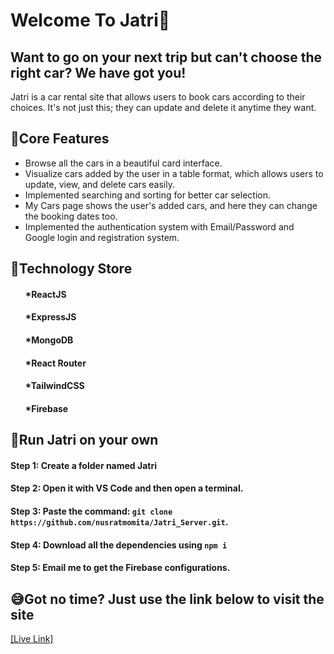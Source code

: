 <h1>Welcome To Jatri🚗</h1>
<h2>Want to go on your next trip but can't choose the right car? We have got you! </h2>
<p>Jatri is a car rental site that allows users to book cars according to their choices. It's not just this; they can update and delete it anytime they want.</p>

<h2>📝Core Features</h2>
<ul>
  <li>Browse all the cars in a beautiful card interface.</li>
  <li>Visualize cars added by the user in a table format, which allows users to update, view, and delete cars easily.</li>
  <li>Implemented searching and sorting for better car selection.</li>
  <li>My Cars page shows the user's added cars, and here they can change the booking dates too.</li>
  <li>Implemented the authentication system with Email/Password and Google login and registration system.</li>
</ul>


<h2>👾Technology Store</h2>
<ul>
  <h4>*ReactJS</h4>
  <h4>*ExpressJS</h4>
  <h4>*MongoDB</h4>
  <h4>*React Router</h4>
  <h4>*TailwindCSS</h4>
  <h4>*Firebase</h4>
</ul>

<h2>🦾Run Jatri on your own</h2>
<h4>Step 1: Create a folder named Jatri</h4>
<h4>Step 2: Open it with VS Code and then open a terminal.</h4>
<h4>Step 3: Paste the command: <code>git clone https://github.com/nusratmomita/Jatri_Server.git</code>.</h4>
<h4>Step 4: Download all the dependencies using <code>npm i</code></h4>
<h4>Step 5: Email me to get the Firebase configurations.</h4>

<h2>😅Got no time? Just use the link below to visit the site</h2>
<a href="https://jatri-9cc51.web.app/">[Live Link]</a>
